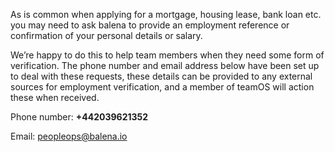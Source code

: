 As is common when applying for a mortgage, housing lease, bank loan etc. you may need to ask balena to provide an employment reference or confirmation of your personal details or salary.

We’re happy to do this to help team members when they need some form of verification. The phone number and email address below have been set up to deal with these requests, these details can be provided to any external sources for employment verification, and a member of teamOS will action these when received.

Phone number: **+442039621352**

Email: peopleops@balena.io